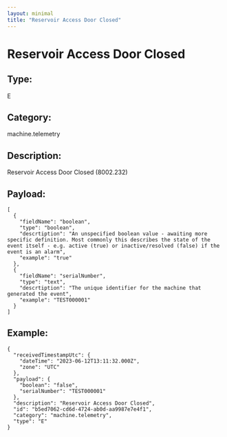 ```yaml
---
layout: minimal
title: "Reservoir Access Door Closed"
---
```


# Reservoir Access Door Closed

## Type:

E

## Category:

machine.telemetry

## Description: 

Reservoir Access Door Closed (8002.232)

## Payload:

```
[
  {
    "fieldName": "boolean",
    "type": "boolean",
    "descrtiption": "An unspecified boolean value - awaiting more specific definition. Most commonly this describes the state of the event itself - e.g. active (true) or inactive/resolved (false) if the event is an alarm",
    "example": "true"
  },
  {
    "fieldName": "serialNumber",
    "type": "text",
    "descrtiption": "The unique identifier for the machine that generated the event",
    "example": "TEST000001"
  }
]
```

## Example:

```
{
  "receivedTimestampUtc": {
    "dateTime": "2023-06-12T13:11:32.000Z",
    "zone": "UTC"
  },
  "payload": {
    "boolean": "false",
    "serialNumber": "TEST000001"
  },
  "description": "Reservoir Access Door Closed",
  "id": "b5ed7062-cd6d-4724-ab0d-aa9987e7e4f1",
  "category": "machine.telemetry",
  "type": "E"
}
```
